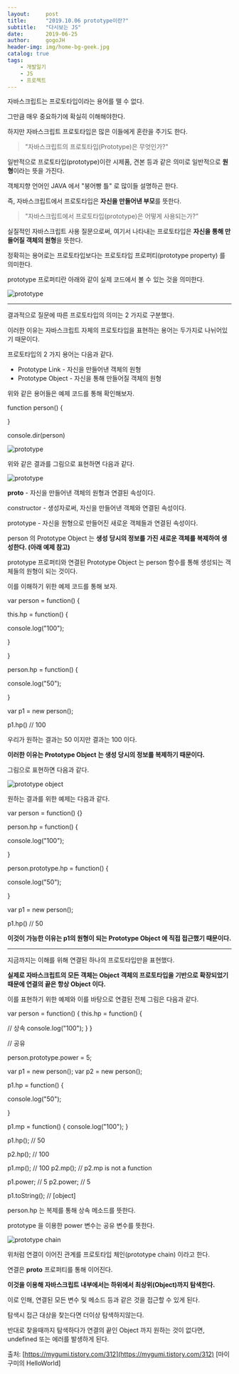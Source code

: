 ```yaml
---
layout:     post
title:      "2019.10.06 prototype이란?"
subtitle:   "다시보는 JS"
date:       2019-06-25
author:     gogoJH
header-img: img/home-bg-geek.jpg
catalog: true
tags:
    - 개발일기
    - JS
    - 프로젝트
---
```


자바스크립트는 프로토타입이라는 용어를 뗄 수 없다.

그만큼 매우 중요하기에 확실히 이해해야한다.

하지만 자바스크립트  프로토타입은 많은 이들에게 혼란을 주기도 한다.

  
> "자바스크립트의 프로토타입(Prototype)은  무엇인가?"

  

일반적으로 프로토타입(prototype)이란 시제품, 견본 등과 같은 의미로 일반적으로 **원형**이라는 뜻을 가진다.

객체지향 언어인 JAVA 에서 "붕어빵 틀" 로 많이들 설명하곤 한다.

즉, 자바스크립트에서 프로토타입은 **자신을 만들어낸 부모**를 뜻한다.


> "자바스크립트에서 프로토타입(prototype)은 어떻게 사용되는가?"

  

실질적인 자바스크립트 사용 질문으로써, 여기서 나타내는 프로토타입은 **자신을 통해 만들어질 객체의 원형**을 뜻한다.

정확히는 용어로는 프로토타입보다는 프로토타입 프로퍼티(prototype property) 를 의미한다.

prototype 프로퍼티란 아래와 같이 실제 코드에서 볼 수 있는 것을 의미한다.

  

![prototype](https://t1.daumcdn.net/cfile/tistory/99E1F3355ADC0EC616)

  

----------

  

결과적으로 질문에 따른 프로토타입의 의미는 2 가지로 구분했다.

이러한 이유는 자바스크립트 자체의 프로토타입을 표현하는 용어는 두가지로 나뉘어있기 때문이다.

프로토타입의 2 가지 용어는 다음과 같다.

  

-   Prototype Link - 자신을 만들어낸 객체의 원형
-   Prototype Object - 자신을 통해 만들어질 객체의 원형

  

위와 같은 용어들은 예제 코드를 통해 확인해보자.

  

function person() {

  

}

console.dir(person)

  

![prototype](https://t1.daumcdn.net/cfile/tistory/99226B4C5ADC218828)

  

  

위와 같은 결과를 그림으로 표현하면 다음과 같다.

  

![prototype](https://t1.daumcdn.net/cfile/tistory/99E4F84C5ADC20D817)

  

__proto__  - 자신을 만들어낸 객체의 원형과 연결된 속성이다.

constructor  - 생성자로써, 자신을 만들어낸 객체와 연결된 속성이다.

prototype  - 자신을 원형으로 만들어진 새로운 객체들과 연결된 속성이다.

  

person 의 Prototype Object 는 **생성** **당시의 정보를 가진 새로운 객체를 복제하여 생성한다. (아래 예제 참고)**

prototype 프로퍼티와 연결된 Prototype Object 는 person 함수를 통해 생성되는 객체들의 원형이 되는 것이다.

이를 이해하기 위한 예제 코드를 통해 보자.

  

var person = function() {

 this.hp = function() {

 console.log("100");

 }

}

  

person.hp = function() {

 console.log("50");

}

  

var p1 = new person();

  

p1.hp() // 100

  

우리가 원하는 결과는 50 이지만 결과는 100 이다.

**이러한 이유는 Prototype Object 는 생성 당시의 정보를 복제하기 때문이다.**

그림으로 표현하면 다음과 같다.

  

![prototype object](https://t1.daumcdn.net/cfile/tistory/995755445ADC323337)

  

원하는 결과를 위한 예제는 다음과 같다.

  

var person = function() {}

  

person.hp = function() {

 console.log("100");

}

  

person.prototype.hp = function() {

 console.log("50");

}

  

var p1 = new person();

  

p1.hp() // 50  

  

**이것이 가능한 이유는 p1의 원형이 되는 Prototype Object 에 직접 접근했기 때문이다.**

  

----------

  

지금까지는 이해를 위해 연결된 하나의  프로토타입만을 표현했다.

**실제로 자바스크립트의 모든 객체는 Object 객체의 프로토타입을 기반으로 확장되었기 때문에 연결의 끝은 항상 Object 이다.**

이를 표현하기 위한 예제와 이를 바탕으로 연결된 전체 그림은 다음과 같다.

  

var person = function() {
  this.hp = function() { 

 // 상속 console.log("100");
  }
} 

// 공유

person.prototype.power = 5;

 var p1 = new person();
var p2 = new person(); 

p1.hp = function() {

 console.log("50");

}

 p1.mp = function() {
  console.log("100");
} 

  

p1.hp(); // 50

p2.hp(); // 100

 p1.mp(); // 100
p2.mp(); // p2.mp is not a function

p1.power; // 5
p2.power; // 5

  

p1.toString(); // [object]

  

person.hp 는 복제를 통해 상속 메소드를 뜻한다.

prototype 을 이용한 power 변수는 공유 변수를 뜻한다.

  

![prototype chain](https://t1.daumcdn.net/cfile/tistory/99E0BD3A5ADC3DED2B)

  

위처럼 연결이 이어진 관계를 프로토타입 체인(prototype chain)  이라고 한다.

연결은 __proto__ 프로퍼티를 통해 이어진다.

**이것을 이용해 자바스크립트 내부에서는 하위에서 최상위(Object)까지 탐색한다.**

이로 인해, 연결된 모든 변수 및 메소드 등과 같은 것을 접근할 수 있게 된다.

탐색시 접근 대상을 찾는다면 더이상 탐색하지않는다.

반대로 찾을때까지 탐색하다가 연결의 끝인 Object 까지 원하는 것이 없다면, undefined 또는 에러를 발생하게 된다.

  
  
출처: [https://mygumi.tistory.com/312](https://mygumi.tistory.com/312) [마이구미의 HelloWorld]
<!--stackedit_data:
eyJoaXN0b3J5IjpbLTEwMjM4NTkwOTNdfQ==
-->